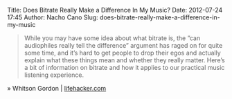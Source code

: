 Title: Does Bitrate Really Make a Difference In My Music?
Date: 2012-07-24 17:45
Author: Nacho Cano
Slug: does-bitrate-really-make-a-difference-in-my-music

> While you may have some idea about what bitrate is, the ”can
> audiophiles really tell the difference” argument has raged on for
> quite some time, and it’s hard to get people to drop their egos and
> actually explain what these things mean and whether they really
> matter. Here’s a bit of information on bitrate and how it applies to
> our practical music listening experience.

» Whitson Gordon | [lifehacker.com][]

  [lifehacker.com]: http://lifehacker.com/5810575/does-bitrate-really-make-a-difference-in-my-music
    "Does Bitrate Really Make a Difference In My Music?"
